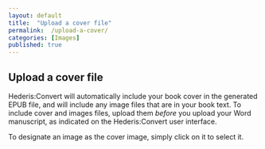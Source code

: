 ```yaml
---
layout: default
title:  "Upload a cover file"
permalink:  /upload-a-cover/
categories: [Images]
published: true
---
```


<section data-type="chapter" class="hsecchapter" data-hederis-type="hsecchapter" id="upload-a-cover" data-pi-attrs="id: upload-a-cover" role="doc-chapter" title="Upload a cover file"><h1 data-hederis-type="hblkchaptitle" class="hblkchaptitle" id="pYJ3wWVZf">Upload a cover file</h1>
    <p class="hblkp" data-hederis-type="hblkp" id="pcIxMB8Jd">Hederis:Convert will automatically include your book cover in the generated EPUB file, and will include any image files that are in your book text. To include cover and images files, upload them <em>before </em>you upload your Word manuscript, as indicated on the Hederis:Convert user interface.</p>
    <p class="hblkp" data-hederis-type="hblkp" id="pJpYwjCbL">To designate an image as the cover image, simply click on it to select it.</p>
    </section>
    